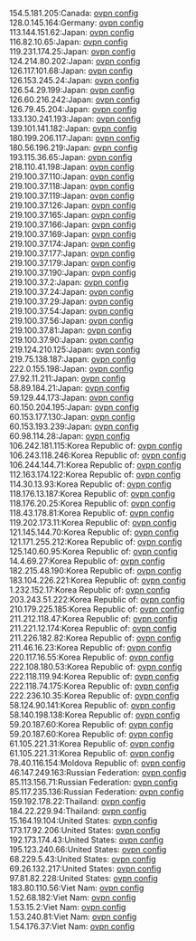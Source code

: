 154.5.181.205:Canada: [ovpn config](vpn/154_5_181_205.ovpn)  
128.0.145.164:Germany: [ovpn config](vpn/128_0_145_164.ovpn)  
113.144.151.62:Japan: [ovpn config](vpn/113_144_151_62.ovpn)  
116.82.10.65:Japan: [ovpn config](vpn/116_82_10_65.ovpn)  
119.231.174.25:Japan: [ovpn config](vpn/119_231_174_25.ovpn)  
124.214.80.202:Japan: [ovpn config](vpn/124_214_80_202.ovpn)  
126.117.101.68:Japan: [ovpn config](vpn/126_117_101_68.ovpn)  
126.153.245.24:Japan: [ovpn config](vpn/126_153_245_24.ovpn)  
126.54.29.199:Japan: [ovpn config](vpn/126_54_29_199.ovpn)  
126.60.216.242:Japan: [ovpn config](vpn/126_60_216_242.ovpn)  
126.79.45.204:Japan: [ovpn config](vpn/126_79_45_204.ovpn)  
133.130.241.193:Japan: [ovpn config](vpn/133_130_241_193.ovpn)  
139.101.141.182:Japan: [ovpn config](vpn/139_101_141_182.ovpn)  
180.199.206.117:Japan: [ovpn config](vpn/180_199_206_117.ovpn)  
180.56.196.219:Japan: [ovpn config](vpn/180_56_196_219.ovpn)  
193.115.36.65:Japan: [ovpn config](vpn/193_115_36_65.ovpn)  
218.110.41.198:Japan: [ovpn config](vpn/218_110_41_198.ovpn)  
219.100.37.110:Japan: [ovpn config](vpn/219_100_37_110.ovpn)  
219.100.37.118:Japan: [ovpn config](vpn/219_100_37_118.ovpn)  
219.100.37.119:Japan: [ovpn config](vpn/219_100_37_119.ovpn)  
219.100.37.126:Japan: [ovpn config](vpn/219_100_37_126.ovpn)  
219.100.37.165:Japan: [ovpn config](vpn/219_100_37_165.ovpn)  
219.100.37.166:Japan: [ovpn config](vpn/219_100_37_166.ovpn)  
219.100.37.169:Japan: [ovpn config](vpn/219_100_37_169.ovpn)  
219.100.37.174:Japan: [ovpn config](vpn/219_100_37_174.ovpn)  
219.100.37.177:Japan: [ovpn config](vpn/219_100_37_177.ovpn)  
219.100.37.179:Japan: [ovpn config](vpn/219_100_37_179.ovpn)  
219.100.37.190:Japan: [ovpn config](vpn/219_100_37_190.ovpn)  
219.100.37.2:Japan: [ovpn config](vpn/219_100_37_2.ovpn)  
219.100.37.24:Japan: [ovpn config](vpn/219_100_37_24.ovpn)  
219.100.37.29:Japan: [ovpn config](vpn/219_100_37_29.ovpn)  
219.100.37.54:Japan: [ovpn config](vpn/219_100_37_54.ovpn)  
219.100.37.56:Japan: [ovpn config](vpn/219_100_37_56.ovpn)  
219.100.37.81:Japan: [ovpn config](vpn/219_100_37_81.ovpn)  
219.100.37.90:Japan: [ovpn config](vpn/219_100_37_90.ovpn)  
219.124.210.125:Japan: [ovpn config](vpn/219_124_210_125.ovpn)  
219.75.138.187:Japan: [ovpn config](vpn/219_75_138_187.ovpn)  
222.0.155.198:Japan: [ovpn config](vpn/222_0_155_198.ovpn)  
27.92.11.211:Japan: [ovpn config](vpn/27_92_11_211.ovpn)  
58.89.184.21:Japan: [ovpn config](vpn/58_89_184_21.ovpn)  
59.129.44.173:Japan: [ovpn config](vpn/59_129_44_173.ovpn)  
60.150.204.195:Japan: [ovpn config](vpn/60_150_204_195.ovpn)  
60.153.177.130:Japan: [ovpn config](vpn/60_153_177_130.ovpn)  
60.153.193.239:Japan: [ovpn config](vpn/60_153_193_239.ovpn)  
60.98.114.28:Japan: [ovpn config](vpn/60_98_114_28.ovpn)  
106.242.181.115:Korea Republic of: [ovpn config](vpn/106_242_181_115.ovpn)  
106.243.118.246:Korea Republic of: [ovpn config](vpn/106_243_118_246.ovpn)  
106.244.144.71:Korea Republic of: [ovpn config](vpn/106_244_144_71.ovpn)  
112.163.174.122:Korea Republic of: [ovpn config](vpn/112_163_174_122.ovpn)  
114.30.13.93:Korea Republic of: [ovpn config](vpn/114_30_13_93.ovpn)  
118.176.13.187:Korea Republic of: [ovpn config](vpn/118_176_13_187.ovpn)  
118.176.20.25:Korea Republic of: [ovpn config](vpn/118_176_20_25.ovpn)  
118.43.178.81:Korea Republic of: [ovpn config](vpn/118_43_178_81.ovpn)  
119.202.173.11:Korea Republic of: [ovpn config](vpn/119_202_173_11.ovpn)  
121.145.144.70:Korea Republic of: [ovpn config](vpn/121_145_144_70.ovpn)  
121.171.255.212:Korea Republic of: [ovpn config](vpn/121_171_255_212.ovpn)  
125.140.60.95:Korea Republic of: [ovpn config](vpn/125_140_60_95.ovpn)  
14.4.69.27:Korea Republic of: [ovpn config](vpn/14_4_69_27.ovpn)  
182.215.48.190:Korea Republic of: [ovpn config](vpn/182_215_48_190.ovpn)  
183.104.226.221:Korea Republic of: [ovpn config](vpn/183_104_226_221.ovpn)  
1.232.152.17:Korea Republic of: [ovpn config](vpn/1_232_152_17.ovpn)  
203.243.51.222:Korea Republic of: [ovpn config](vpn/203_243_51_222.ovpn)  
210.179.225.185:Korea Republic of: [ovpn config](vpn/210_179_225_185.ovpn)  
211.212.118.47:Korea Republic of: [ovpn config](vpn/211_212_118_47.ovpn)  
211.221.12.174:Korea Republic of: [ovpn config](vpn/211_221_12_174.ovpn)  
211.226.182.82:Korea Republic of: [ovpn config](vpn/211_226_182_82.ovpn)  
211.46.16.23:Korea Republic of: [ovpn config](vpn/211_46_16_23.ovpn)  
220.117.16.55:Korea Republic of: [ovpn config](vpn/220_117_16_55.ovpn)  
222.108.180.53:Korea Republic of: [ovpn config](vpn/222_108_180_53.ovpn)  
222.118.119.94:Korea Republic of: [ovpn config](vpn/222_118_119_94.ovpn)  
222.118.74.175:Korea Republic of: [ovpn config](vpn/222_118_74_175.ovpn)  
222.236.10.35:Korea Republic of: [ovpn config](vpn/222_236_10_35.ovpn)  
58.124.90.141:Korea Republic of: [ovpn config](vpn/58_124_90_141.ovpn)  
58.140.198.138:Korea Republic of: [ovpn config](vpn/58_140_198_138.ovpn)  
59.20.187.60:Korea Republic of: [ovpn config](vpn/59_20_187_60.ovpn)  
59.20.187.60:Korea Republic of: [ovpn config](vpn/59_20_187_60.ovpn)  
61.105.221.31:Korea Republic of: [ovpn config](vpn/61_105_221_31.ovpn)  
61.105.221.31:Korea Republic of: [ovpn config](vpn/61_105_221_31.ovpn)  
78.40.116.154:Moldova Republic of: [ovpn config](vpn/78_40_116_154.ovpn)  
46.147.249.163:Russian Federation: [ovpn config](vpn/46_147_249_163.ovpn)  
85.113.156.71:Russian Federation: [ovpn config](vpn/85_113_156_71.ovpn)  
85.117.235.136:Russian Federation: [ovpn config](vpn/85_117_235_136.ovpn)  
159.192.178.22:Thailand: [ovpn config](vpn/159_192_178_22.ovpn)  
184.22.229.94:Thailand: [ovpn config](vpn/184_22_229_94.ovpn)  
15.164.19.104:United States: [ovpn config](vpn/15_164_19_104.ovpn)  
173.17.92.206:United States: [ovpn config](vpn/173_17_92_206.ovpn)  
192.173.174.43:United States: [ovpn config](vpn/192_173_174_43.ovpn)  
195.123.240.66:United States: [ovpn config](vpn/195_123_240_66.ovpn)  
68.229.5.43:United States: [ovpn config](vpn/68_229_5_43.ovpn)  
69.26.132.217:United States: [ovpn config](vpn/69_26_132_217.ovpn)  
97.81.82.228:United States: [ovpn config](vpn/97_81_82_228.ovpn)  
183.80.110.56:Viet Nam: [ovpn config](vpn/183_80_110_56.ovpn)  
1.52.68.182:Viet Nam: [ovpn config](vpn/1_52_68_182.ovpn)  
1.53.15.2:Viet Nam: [ovpn config](vpn/1_53_15_2.ovpn)  
1.53.240.81:Viet Nam: [ovpn config](vpn/1_53_240_81.ovpn)  
1.54.176.37:Viet Nam: [ovpn config](vpn/1_54_176_37.ovpn)  
